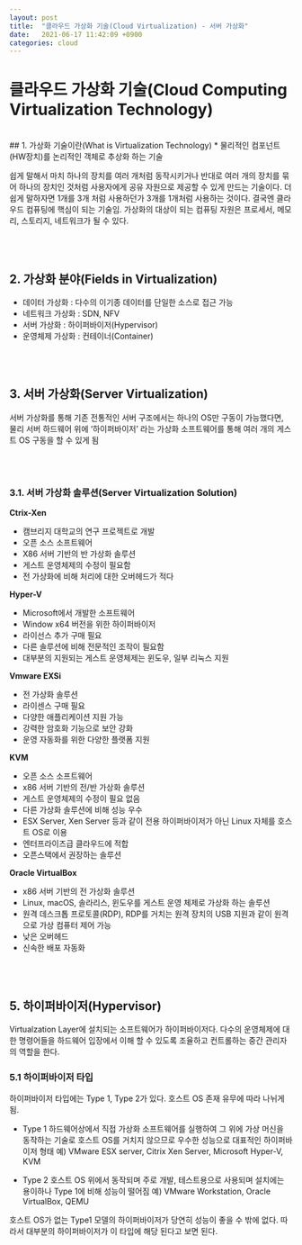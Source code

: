 ```yaml
---
layout: post
title:  "클라우드 가상화 기술(Cloud Virtualization) - 서버 가상화"
date:   2021-06-17 11:42:09 +0900
categories: cloud
---
```


# 클라우드 가상화 기술(Cloud Computing Virtualization Technology)
<br/>
## 1. 가상화 기술이란(What is Virtualization Technology)
* 물리적인 컴포넌트(HW장치)를 논리적인 객체로 추상화 하는 기술

쉽게 말해서 마치 하나의 장치를 여러 개처럼 동작시키거나 반대로 여러 개의 장치를 묶어 하나의 장치인 것처럼 사용자에게 공유 자원으로 제공할 수 있게 만드는 기술이다. 더 쉽게 말하자면 1개를 3개 처럼 사용하던가 3개를 1개처럼 사용하는 것이다. 결국엔 클라우드 컴퓨팅에 핵심이 되는 기술임.
가상화의 대상이 되는 컴퓨팅 자원은 프로세서, 메모리, 스토리지, 네트워크가 될 수 있다. 

<br/><br/>
## 2. 가상화 분야(Fields in Virtualization)
* 데이터 가상화 : 다수의 이기종 데이터를 단일한 소스로 접근 가능
* 네트워크 가상화 : SDN, NFV
* 서버 가상화 : 하이퍼바이저(Hypervisor)
* 운영체제 가상화 : 컨테이너(Container)

<br/><br/>
## 3. 서버 가상화(Server Virtualization)
서버 가상화를 통해 기존 전통적인 서버 구조에서는 하나의 OS만 구동이 가능했다면, 물리 서버 하드웨어 위에 ‘하이퍼바이저’ 라는 가상화 소프트웨어를 통해 여러 개의 게스트 OS 구동을 할 수 있게 됨

<br/><br/>
### 3.1. 서버 가상화 솔루션(Server Virtualization Solution)
**Ctrix-Xen**
* 캠브리지 대학교의 연구 프로젝트로 개발
* 오픈 소스 소프트웨어
* X86 서버 기반의 반 가상화 솔루션
* 게스트 운영체제의 수정이 필요함
* 전 가상화에 비해 처리에 대한 오버헤드가 적다

**Hyper-V**
* Microsoft에서 개발한 소프트웨어
* Window x64 버전을 위한 하이퍼바이저
* 라이선스 추가 구매 필요
* 다른 솔루션에 비해 전문적인 조작이 필요함
* 대부분의 지원되는 게스트 운영체제는 윈도우, 일부 리눅스 지원

**Vmware EXSi**
* 전 가상화 솔루션
* 라이센스 구매 필요
* 다양한 애플리케이션 지원 가능
* 강력한 암호화 기능으로 보안 강화
* 운영 자동화를 위한 다양한 플랫폼 지원

**KVM**
* 오픈 소스 소프트웨어
* x86 서버 기반의 전/반 가상화 솔루션
* 게스트 운영체제의 수정이 필요 없음
* 다른 가상화 솔루션에 비해 성능 우수
* ESX Server, Xen Server 등과 같이 전용 하이퍼바이저가 아닌 Linux 자체를 호스트 OS로 이용
* 엔터프라이즈급 클라우드에 적합
* 오픈스택에서 권장하는 솔루션

**Oracle VirtualBox**
* x86 서버 기반의 전 가상화 솔루션
* Linux, macOS, 솔라리스, 윈도우를 게스트 운영 체제로 가상화 하는 솔루션
* 원격 데스크톱 프로토콜(RDP), RDP를 거치는 원격 장치의 USB 지원과 같이 원격으로 가상 컴퓨터 제어 가능
* 낮은 오버헤드
* 신속한 배포 자동화


<br/><br/>
## 5. 하이퍼바이저(Hypervisor)
Virtualzation Layer에 설치되는 소프트웨어가 하이퍼바이저다. 다수의 운영체제에 대한 명령어들을 하드웨어 입장에서 이해 할 수 있도록 조율하고 컨트롤하는 중간 관리자의 역할을 한다.


### 5.1 하이퍼바이저 타입
하이퍼바이저 타입에는 Type 1, Type 2가 있다. 호스트 OS 존재 유무에 따라 나뉘게 됨.

* Type 1 
하드웨어상에서 직접 가상화 소프트웨어를 실행하여 그 위에 가상 머신을 동작하는 기술로 호스트 OS를 거치지 않으므로 우수한 성능으로 대표적인 하이퍼바이저 형태 
예) VMware ESX server, Citrix Xen Server, Microsoft Hyper-V, KVM

* Type 2
호스트 OS 위에서 동작되며 주로 개발, 테스트용으로 사용되며 설치에는 용이하나 Type 1에 비해 성능이 떨어짐
예) VMware Workstation, Oracle VirtualBox, QEMU

호스트 OS가 없는 Type1 모델의 하이퍼바이저가 당연히 성능이 좋을 수 밖에 없다. 따라서 대부분의 하이퍼바이저가 이 타입에 해당 된다고 보면 된다. 



